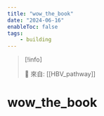 ```yaml
---
title: "wow_the_book"
date: "2024-06-16"
enableToc: false
tags:
    - building
---
```


> [!info]
>
> 🌱 來自: [[HBV_pathway]]

# wow_the_book


